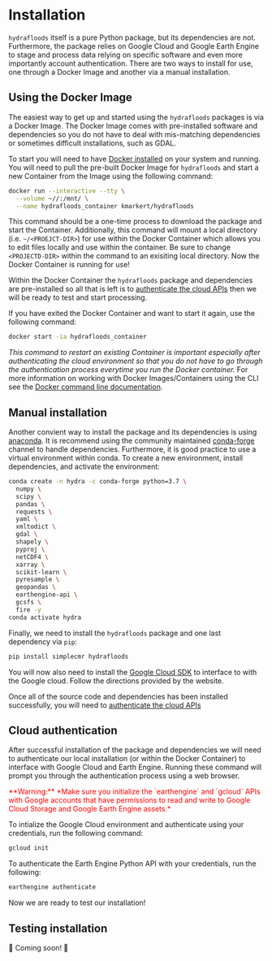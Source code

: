 # Installation

`hydrafloods` itself is a pure Python package, but its dependencies are not. Furthermore, the package relies on Google Cloud and Google Earth Engine to stage and process data relying on specific software and even more importantly account authentication. There are two ways to install for use, one through a Docker Image and another via a manual installation.

## Using the Docker Image

The easiest way to get up and started using the `hydrafloods` packages is via a Docker Image. The Docker Image comes with pre-installed software and dependencies so you do not have to deal with mis-matching dependencies or sometimes difficult installations, such as GDAL.

To start you will need to have [Docker installed](https://docs.docker.com/get-docker/) on your system and running. You will need to pull the pre-built Docker Image for `hydrafloods` and start a new Container from the Image using the following command:

```sh
docker run --interactive --tty \
  --volume ~//:/mnt/ \
  --name hydrafloods_container kmarkert/hydrafloods
```

This command should be a one-time process to download the package and start the Container. Additionally, this command will mount a local directory (i.e. `~/<PROEJCT-DIR>`) for use within the Docker Container which allows you to edit files locally and use within the container. Be sure to change `<PROJECTD-DIR>` within the command to an exisiting local directory. Now the Docker Container is running for use!

Within the Docker Container the `hydrafloods` package and dependencies are pre-installed so all that is left is to [authenticate the cloud APIs](https://servir-mekong.github.io/hydra-floods/installation#cloud-authentication) then we will be ready to test and start processing.

If you have exited the Docker Container and want to start it again, use the following command:

```sh
docker start -ia hydrafloods_container
```

_This command to restart an existing Container is important especially after authenticating the cloud environment so that you do not have to go through the authentication process everytime you run the Docker container._ For more information on working with Docker Images/Containers using the CLI see the [Docker command line documentation](https://docs.docker.com/engine/reference/commandline/cli/).

## Manual installation

Another convient way to install the package and its dependencies is using [anaconda](https://www.anaconda.com/). It is recommend using the community maintained [conda-forge](https://conda-forge.github.io/) channel to handle dependencies. Furthermore, it is good practice to use a virtual environment within conda. To create a new environment, install dependencies, and activate the environment:

```sh
conda create -n hydra -c conda-forge python=3.7 \
  numpy \
  scipy \
  pandas \
  requests \
  yaml \
  xmltodict \
  gdal \
  shapely \
  pyproj \
  netCDF4 \
  xarray \
  scikit-learn \
  pyresample \
  geopandas \
  earthengine-api \
  gcsfs \
  fire -y
conda activate hydra
```

Finally, we need to install the `hydrafloods` package and one last dependency via `pip`:

```sh
pip install simplecmr hydrafloods
```

You will now also need to install the [Google Cloud SDK](https://cloud.google.com/sdk/docs/downloads-versioned-archives) to interface to with the Google cloud. Follow the directions provided by the website.

Once all of the source code and dependencies has been installed successfully, you will need to [authenticate the cloud APIs](https://servir-mekong.github.io/hydra-floods/installation#cloud-authentication)

## Cloud authentication

After successful installation of the package and dependencies we will need to authenticate our local installation (or within the Docker Container) to interface with Google Cloud and Earth Engine. Running these command will prompt you through the authentication process using a web browser.

<span style="color:red">
**Warning:** *Make sure you initialize the `earthengine` and `gcloud` APIs with Google accounts that have permissions to read and write to Google Cloud Storage and Google Earth Engine assets.*
</span>

To intialize the Google Cloud environment and authenticate using your credentials, run the following command:

```sh
gcloud init
```

To authenticate the Earth Engine Python API with your credentials, run the following:

```sh
earthengine authenticate
```

Now we are ready to test our installation!

## Testing installation

🚧 Coming soon! 🚧
